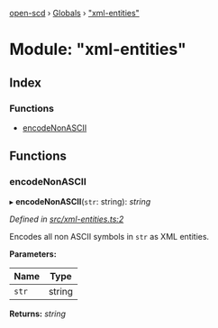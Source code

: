 [open-scd](../README.md) › [Globals](../globals.md) › ["xml-entities"](_xml_entities_.md)

# Module: "xml-entities"

## Index

### Functions

* [encodeNonASCII](_xml_entities_.md#encodenonascii)

## Functions

###  encodeNonASCII

▸ **encodeNonASCII**(`str`: string): *string*

*Defined in [src/xml-entities.ts:2](https://github.com/openscd/open-scd/blob/2534042/src/xml-entities.ts#L2)*

Encodes all non ASCII symbols in `str` as XML entities.

**Parameters:**

Name | Type |
------ | ------ |
`str` | string |

**Returns:** *string*
